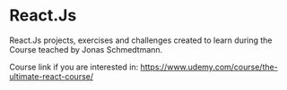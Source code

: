 # React.Js
React.Js projects, exercises and challenges created to learn during the Course teached by Jonas Schmedtmann.

Course link if you are interested in: https://www.udemy.com/course/the-ultimate-react-course/
